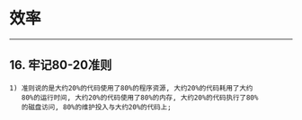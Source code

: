 # **效率**
***



## **16. 牢记80-20准则**
    1) 准则说的是大约20%的代码使用了80%的程序资源, 大约20%的代码耗用了大约
       80%的运行时间, 大约20%的代码使用了80%的内存, 大约20%的代码执行了80%
       的磁盘访问, 80%的维护投入与大约20%的代码上;
